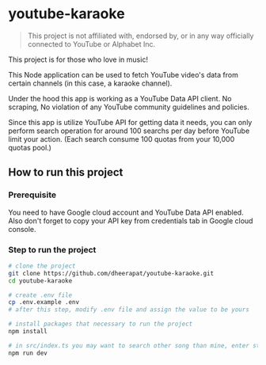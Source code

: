 # youtube-karaoke

> This project is not affiliated with, endorsed by, or in any way officially connected to YouTube or Alphabet Inc.

This project is for those who love in music!

This Node application can be used to fetch YouTube video's data
from certain channels (in this case, a karaoke channel).

Under the hood this app is working as a YouTube Data API client.
No scraping, No violation of any YouTube community guidelines and policies.

Since this app is utilize YouTube API for getting data it needs,
you can only perform search operation for around 100 searchs per day before
YouTube limit your action. (Each search consume 100 quotas from your 10,000 quotas pool.)

## How to run this project

### Prerequisite

You need to have Google cloud account and YouTube Data API enabled.
Also don't forget to copy your API key from credentials tab in Google cloud console.

### Step to run the project

```bash
# clone the project
git clone https://github.com/dheerapat/youtube-karaoke.git
cd youtube-karaoke

# create .env file
cp .env.example .env
# after this step, modify .env file and assign the value to be yours

# install packages that necessary to run the project
npm install

# in src/index.ts you may want to search other song than mine, enter string as a parameter for searcher.searchVideo()
npm run dev
```
